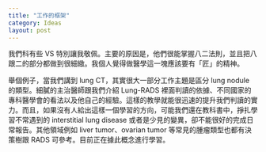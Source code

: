 ```yaml
---
title: "工作的框架"
category: Ideas
layout: post
---
```


我們科有些 VS 特別讓我敬佩。主要的原因是，他們很能掌握八二法則，並且把八跟二的部分都做到很細緻。我個人覺得做醫學這一塊應該要有「匠」的精神。

舉個例子，當我們講到 lung CT，其實很大一部分工作主題是區分 lung nodule 的類型。細膩的主治醫師跟我們介紹 Lung-RADS 裡面判讀的依據、不同國家的專科醫學會的看法以及他自己的經驗。這樣的教學就能很迅速的提升我們判讀的實力。而且，如果沒有人給出這樣一個學習的方向，可能我們還在教科書中，掙扎學習不常遇到的 interstitial lung disease 或者是少見的變異，卻不能很好的完成日常報告。其他領域例如 liver tumor、ovarian tumor 等常見的腫瘤類型也都有決策樹跟 RADS 可參考。目前正在據此概念進行學習。
